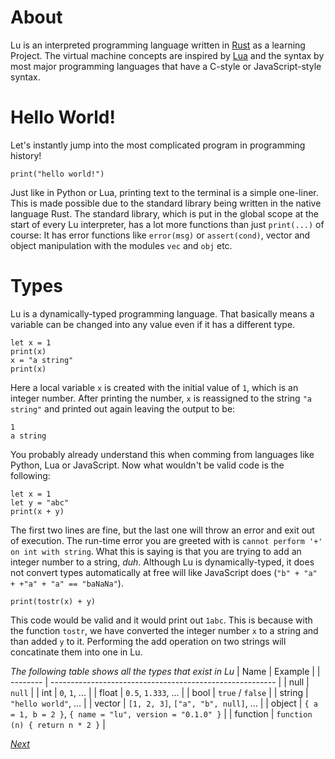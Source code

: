 # About

Lu is an interpreted programming language written in [Rust](https://www.rust-lang.org) as a learning Project. The virtual machine concepts are inspired by [Lua](https://www.lua.org) and the syntax by most major programming languages that have a C-style or JavaScript-style syntax.

# Hello World!

Let's instantly jump into the most complicated program in programming history!

```
print("hello world!")
```

Just like in Python or Lua, printing text to the terminal is a simple one-liner. This is made possible due to the standard library being written in the native language Rust. The standard library, which is put in the global scope at the start of every Lu interpreter, has a lot more functions than just `print(...)` of course: It has error functions like `error(msg)` or `assert(cond)`, vector and object manipulation with the modules `vec` and `obj` etc.

# Types

Lu is a dynamically-typed programming language. That basically means a variable can be changed into any value even if it has a different type.

```
let x = 1
print(x)
x = "a string"
print(x)
```

Here a local variable `x` is created with the initial value of `1`, which is an integer number. After printing the number, `x` is reassigned to the string `"a string"` and printed out again leaving the output to be:

```
1
a string
```

You probably already understand this when comming from languages like Python, Lua or JavaScript. Now what wouldn't be valid code is the following:

```
let x = 1
let y = "abc"
print(x + y)
```

The first two lines are fine, but the last one will throw an error and exit out of execution. The run-time error you are greeted with is `cannot perform '+' on int with string`. What this is saying is that you are trying to add an integer number to a string, *duh*.
Although Lu is dynamically-typed, it does not convert types automatically at free will like JavaScript does (`"b" + "a" + +"a" + "a" == "baNaNa"`).

```
print(tostr(x) + y)
```

This code would be valid and it would print out `1abc`. This is because with the function `tostr`, we have converted the integer number `x` to a string and than added `y` to it. Performing the add operation on two strings will concatinate them into one in Lu.


*The following table shows all the types that exist in Lu*
| Name     | Example                                                  |
| -------- | -------------------------------------------------------- |
| null     | `null`                                                   |
| int      | `0`, `1`, ...                                            |
| float    | `0.5`, `1.333`, ...                                      |
| bool     | `true` / `false`                                         |
| string   | `"hello world"`, ...                                     |
| vector   | `[1, 2, 3]`, `["a", "b", null]`, ...                     |
| object   | `{ a = 1, b = 2 }`, `{ name = "lu", version = "0.1.0" }` |
| function | `function (n) { return n * 2 }`                          |

*[Next]()*